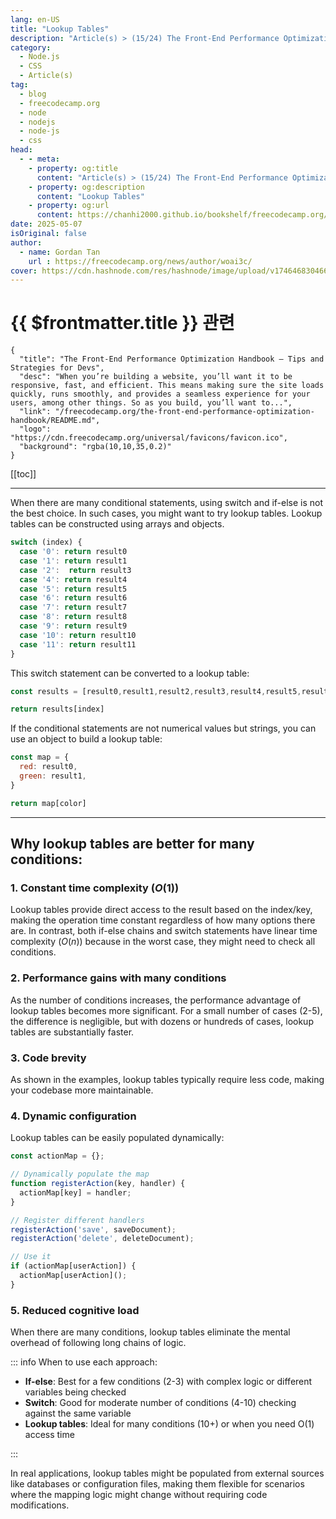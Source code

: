 ```yaml
---
lang: en-US
title: "Lookup Tables"
description: "Article(s) > (15/24) The Front-End Performance Optimization Handbook – Tips and Strategies for Devs"
category:
  - Node.js
  - CSS
  - Article(s)
tag:
  - blog
  - freecodecamp.org
  - node
  - nodejs
  - node-js
  - css
head:
  - - meta:
    - property: og:title
      content: "Article(s) > (15/24) The Front-End Performance Optimization Handbook – Tips and Strategies for Devs"
    - property: og:description
      content: "Lookup Tables"
    - property: og:url
      content: https://chanhi2000.github.io/bookshelf/freecodecamp.org/the-front-end-performance-optimization-handbook/lookup-tables.html
date: 2025-05-07
isOriginal: false
author:
  - name: Gordan Tan
    url : https://freecodecamp.org/news/author/woai3c/
cover: https://cdn.hashnode.com/res/hashnode/image/upload/v1746468304666/ca24ac6b-1591-4abf-a544-739fbfaecf49.png
---
```


# {{ $frontmatter.title }} 관련

```component VPCard
{
  "title": "The Front-End Performance Optimization Handbook – Tips and Strategies for Devs",
  "desc": "When you’re building a website, you’ll want it to be responsive, fast, and efficient. This means making sure the site loads quickly, runs smoothly, and provides a seamless experience for your users, among other things. So as you build, you’ll want to...",
  "link": "/freecodecamp.org/the-front-end-performance-optimization-handbook/README.md",
  "logo": "https://cdn.freecodecamp.org/universal/favicons/favicon.ico",
  "background": "rgba(10,10,35,0.2)"
}
```

[[toc]]

---

<SiteInfo
  name="The Front-End Performance Optimization Handbook – Tips and Strategies for Devs"
  desc="When you’re building a website, you’ll want it to be responsive, fast, and efficient. This means making sure the site loads quickly, runs smoothly, and provides a seamless experience for your users, among other things. So as you build, you’ll want to..."
  url="https://freecodecamp.org/news/the-front-end-performance-optimization-handbook#heading-lookup-tables"
  logo="https://cdn.freecodecamp.org/universal/favicons/favicon.ico"
  preview="https://cdn.hashnode.com/res/hashnode/image/upload/v1746468304666/ca24ac6b-1591-4abf-a544-739fbfaecf49.png"/>

When there are many conditional statements, using switch and if-else is not the best choice. In such cases, you might want to try lookup tables. Lookup tables can be constructed using arrays and objects.

```js
switch (index) {
  case '0': return result0
  case '1': return result1
  case '2':  return result3
  case '4': return result4
  case '5': return result5
  case '6': return result6
  case '7': return result7
  case '8': return result8
  case '9': return result9
  case '10': return result10
  case '11': return result11
}
```

This switch statement can be converted to a lookup table:

```js
const results = [result0,result1,result2,result3,result4,result5,result6,result7,result8,result9,result10,result11]

return results[index]
```

If the conditional statements are not numerical values but strings, you can use an object to build a lookup table:

```js
const map = {
  red: result0,
  green: result1,
}

return map[color]
```

---

## Why lookup tables are better for many conditions:

### 1. Constant time complexity ($O\left(1\right)$)

Lookup tables provide direct access to the result based on the index/key, making the operation time constant regardless of how many options there are. In contrast, both if-else chains and switch statements have linear time complexity ($O\left(n\right)$) because in the worst case, they might need to check all conditions.

### 2. Performance gains with many conditions

As the number of conditions increases, the performance advantage of lookup tables becomes more significant. For a small number of cases (2-5), the difference is negligible, but with dozens or hundreds of cases, lookup tables are substantially faster.

### 3. Code brevity

As shown in the examples, lookup tables typically require less code, making your codebase more maintainable.

### 4. Dynamic configuration

Lookup tables can be easily populated dynamically:

```js
const actionMap = {};

// Dynamically populate the map
function registerAction(key, handler) {
  actionMap[key] = handler;
}

// Register different handlers
registerAction('save', saveDocument);
registerAction('delete', deleteDocument);

// Use it
if (actionMap[userAction]) {
  actionMap[userAction]();
}
```

### 5. Reduced cognitive load

When there are many conditions, lookup tables eliminate the mental overhead of following long chains of logic.

::: info When to use each approach:

- **If-else**: Best for a few conditions (2-3) with complex logic or different variables being checked
- **Switch**: Good for moderate number of conditions (4-10) checking against the same variable
- **Lookup tables**: Ideal for many conditions (10+) or when you need O(1) access time

:::

In real applications, lookup tables might be populated from external sources like databases or configuration files, making them flexible for scenarios where the mapping logic might change without requiring code modifications.
